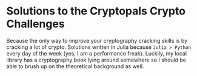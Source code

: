 # Solutions to the Cryptopals Crypto Challenges
Because the only way to improve your cryptography cracking skills is by cracking a lot of crypto. Solutions written in Julia because `Julia > Python` every day of the week (yes, I am a performance freak). Luckily, my local library has a cryptography book lying around somewhere so I should be able to brush up on the theoretical background as well.